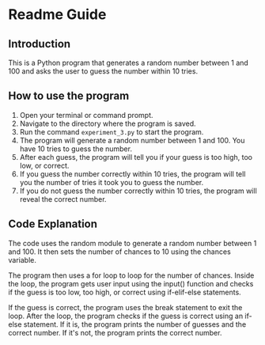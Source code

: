 # Readme Guide

## Introduction

This is a Python program that generates a random number between 1 and 100 and asks the user to guess the number within 10 tries.


## How to use the program

1.  Open your terminal or command prompt.
2.  Navigate to the directory where the program is saved.
3.  Run the command `experiment_3.py` to start the program.
4. The program will generate a random number between 1 and 100.
You have 10 tries to guess the number.
5. After each guess, the program will tell you if your guess is too high, too low, or correct.
6. If you guess the number correctly within 10 tries, the program will tell you the number of tries it took you to guess the number.
7. If you do not guess the number correctly within 10 tries, the program will reveal the correct number.

## Code Explanation
The code uses the random module to generate a random number between 1 and 100. It then sets the number of chances to 10 using the chances variable.

The program then uses a for loop to loop for the number of chances. Inside the loop, the program gets user input using the input() function and checks if the guess is too low, too high, or correct using if-elif-else statements.

If the guess is correct, the program uses the break statement to exit the loop. After the loop, the program checks if the guess is correct using an if-else statement. If it is, the program prints the number of guesses and the correct number. If it's not, the program prints the correct number.